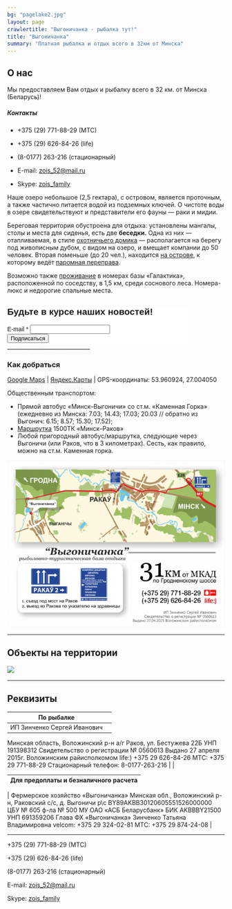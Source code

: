 ```yaml
---
bg: "pagelake2.jpg"
layout: page 
crawlertitle: "Выгоничанка - рыбалка тут!"
title: "Выгоничанка"
summary: "Платная рыбалка и отдых всего в 32км от Минска"
---
```


## О нас

Мы предоставляем Вам отдых и рыбалку всего в 32 км. от Минска (Беларусь)!

##### Контакты
- +375 (29) 771-88-29 (МТС)

- +375 (29) 626-84-26 (life)

- (8-0177) 263-216 (стационарный)

- E-mail: <a href="mailto:zois_52@mail.ru">zois_52@mail.ru</a>

- Skype: <a href="skype:zois_family?call">zois_family</a>

Наше озеро небольшое (2,5 гектара), с островом, является проточным, а также частично питается водой из подземных ключей. О чистоте воды в озере свидетельствуют и представители его фауны — раки и мидии.

Береговая территория обустроена для отдыха: установлены мангалы, столы и места для сиденья, есть две **беседки.** Одна из них — отапливаемая, в стиле [охотничьего домика](https://www.instagram.com/p/BKsqO-Cgqw9/) — располагается на берегу под живописным дубом, с видом на озеро, и вмещает компании до 50 человек. Вторая поменьше (до 20 чел.), находится [на острове](https://www.instagram.com/p/BKofbIZA3y8/), к которому ведёт [паромная переправа](https://www.instagram.com/p/BKogGaDAKY8/). 

Возможно также [проживание](http://galakt.by/) в номерах базы «Галактика», расположенной по соседству, в 1,5 км, среди соснового леса. Номера-люкс и недорогие спальные места.


<!-- Begin Mailchimp Signup Form -->
<link href="//cdn-images.mailchimp.com/embedcode/classic-10_7.css" rel="stylesheet" type="text/css">
<style type="text/css">
	#mc_embed_signup{background:#fff; clear:left; font:14px Helvetica,Arial,sans-serif;  width:420px;}
	/* Add your own Mailchimp form style overrides in your site stylesheet or in this style block.
	   We recommend moving this block and the preceding CSS link to the HEAD of your HTML file. */
</style>
<div id="mc_embed_signup">
<form action="https://rybalkatut.us12.list-manage.com/subscribe/post?u=8df00ee46128c6aa56db79f3a&amp;id=5f97ada3ca" method="post" id="mc-embedded-subscribe-form" name="mc-embedded-subscribe-form" class="validate" target="_blank" novalidate>
    <div id="mc_embed_signup_scroll">
	<h2>Будьте в курсе наших новостей!</h2>
<div class="mc-field-group">
	<label for="mce-EMAIL">E-mail  <span class="asterisk">*</span>
</label>
	<input type="email" value="" name="EMAIL" class="required email" id="mce-EMAIL">
</div>
	<div id="mce-responses" class="clear">
		<div class="response" id="mce-error-response" style="display:none"></div>
		<div class="response" id="mce-success-response" style="display:none"></div>
	</div>    <!-- real people should not fill this in and expect good things - do not remove this or risk form bot signups-->
    <div style="position: absolute; left: -5000px;" aria-hidden="true"><input type="text" name="b_8df00ee46128c6aa56db79f3a_5f97ada3ca" tabindex="-1" value=""></div>
    <div class="clear"><input type="submit" value="Подписаться" name="subscribe" id="mc-embedded-subscribe" class="button"></div>
    </div>
</form>
</div>
<script type='text/javascript' src='//s3.amazonaws.com/downloads.mailchimp.com/js/mc-validate.js'></script><script type='text/javascript'>(function($) {window.fnames = new Array(); window.ftypes = new Array();fnames[1]='FNAME';ftypes[1]='text';fnames[0]='EMAIL';ftypes[0]='email';}(jQuery));var $mcj = jQuery.noConflict(true);</script>
<!--End mc_embed_signup-->
______________________________

### Как добраться
[Google Maps](https://www.google.de/maps/place/Vygonichanka/@53.9599488,26.9980429,14z/data=!4m12!1m6!3m5!1s0x0000000000000000:0x8d177825c0207ae4!2sVygonichanka!8m2!3d53.9609209!4d27.0038795!3m4!1s0x0000000000000000:0x8d177825c0207ae4!8m2!3d53.9609209!4d27.0038795?hl=en) | [Яндекс.Карты](https://yandex.by/maps/?l=pmap&ll=27.032001%2C53.965287&rl=27.40813248%2C53.91160729~-0.00583649%2C-0.00060811~-0.01270294%2C-0.00162166~-0.02197266%2C-0.00243262~-0.00720978%2C0.00101361~-0.03089905%2C0.00810797~-0.01510620%2C0.00222941~-0.00995636%2C0.00060800~-0.01373291%2C-0.00162136~-0.02883911%2C-0.00364828~-0.00892639%2C-0.00121617~-0.01132965%2C0.00060809~-0.01338959%2C0.00202689~-0.04257202%2C0.00587743~-0.02059937%2C0.00405292~-0.02334595%2C0.00891503~-0.02128601%2C0.01235630~-0.01064301%2C0.01134025~-0.01785278%2C0.00627631~-0.00952721%2C0.00551629~0.00016377%2C0.00134960~0.00180998%2C-0.00010742~0.00034332%2C-0.00101208~-0.00377655%2C-0.00192302~-0.00562191%2C-0.00056934~-0.00079393%2C0.00031629~-0.00139475%2C-0.00130316~-0.00656605%2C0.00077177~-0.00326157%2C0.00016447~-0.00433445%2C-0.00044282~-0.00403404%2C0.00086033~-0.00326157%2C0.00065789~-0.00197411%2C0.00055667~-0.00283241%2C-0.00217610~-0.00197411%2C0.00040486~-0.00180244%2C0.00015182~-0.00532150%2C-0.00055669~-0.00861229%2C0.00042147~-0.00746727%2C-0.00005061~-0.00660896%2C-0.00075912~-0.01253128%2C-0.00151829~-0.00120163%2C-0.00012653~-0.00028911%2C-0.00140434~0.00021458%2C-0.00053143~0.00094414%2C-0.00015184~0.00111580%2C-0.00027837~0.00042915%2C-0.00078452~0.00004292%2C-0.00045553&z=14) | GPS-координаты: 53.960924, 27.004050

Общественным транспортом: 
- Прямой автобус «Минск–Выгоничи» со ст.м. «Каменная Горка» (ежедневно из Минска: 7.03; 14.43; 17.03; 20.03 // обратно из Выгонич: 6.15; 8.57; 15.30; 17.52);
- [Маршрутка](http://www.marshrutka.lpy.by/e/6126-raspisanie-minsk-rakov) 1500ТК «Минск–Раков»
- Любой пригородный автобус/маршрутка, следующие через Выгоничи (или Раков, что в 3 километрах). Сесть, как правило, можно на ст.м. Каменная горка.

![alt text](/images/path.png "Схема проезда")

_____________________________

## Объекты на территории

<p><img class="alwaysThinglink" style="max-width: 100%;" src="//cdn.thinglink.me/api/image/737097281739685888/1024/10/scaletowidth#tl-737097281739685888;1043138249'"><script async="" charset="utf-8" src="//cdn.thinglink.me/jse/embed.js"></script></p>

___________________________

## Реквизиты

| По рыбалке |      |
|--------------------------|:--:|
|ИП Зинченко Сергей Иванович
Минская область, Воложинский р-н
а/г Раков, ул. Бестужева 22Б
УНП 191398312
Свидетельство о регистрации № 0560613
Выдано 27 апреля 2015г. Воложинским райисполкомом
life:) +375 29 626-84-26
MTC: +375 29 771-88-29
Стационарный телефон: 8-0177-263-216  |   |

|Для предоплаты и безналичного расчета |
|--------------------------|
|
Фермерское хозяйство «Выгоничанка»
Минская обл., Воложинский р-н,
Раковский с/с, д. Выгоничи
р\с BY89AKBB30120605551526000000
ЦБУ № 605 ф-ла № 500 МУ ОАО «АСБ Беларусбанк»
БИК AKBBBY21500
УНП 691359206
Глава ФХ «Выгоничанка» Зинченко Татьяна Владимировна
velcom: +375 29 324-02-81
MTC: +375 29 874-24-08 
|

________________________

+375 (29) 771-88-29 (МТС)

+375 (29) 626-84-26 (life)

(8-0177) 263-216 (стационарный)

E-mail: <a href="mailto:zois_52@mail.ru">zois_52@mail.ru</a>

Skype: <a href="skype:zois_family?call">zois_family</a>
